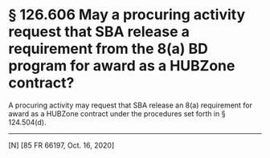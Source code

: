 # § 126.606   May a procuring activity request that SBA release a requirement from the 8(a) BD program for award as a HUBZone contract?

A procuring activity may request that SBA release an 8(a) requirement for award as a HUBZone contract under the procedures set forth in § 124.504(d).



---

[N] [85 FR 66197, Oct. 16, 2020]




